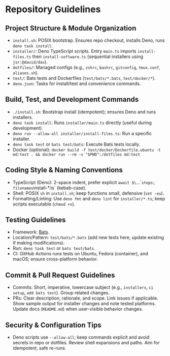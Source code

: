 # Repository Guidelines

## Project Structure & Module Organization
- `install.sh`: POSIX bootstrap. Ensures repo checkout, installs Deno, runs `deno task install`.
- `installer/`: Deno TypeScript scripts. Entry `main.ts` imports `install-files.ts` then `install-software.ts` (sequential installers using `jsr:@david/dax`).
- `dotfiles/`: Managed configs (e.g., `zshrc`, `bashrc`, `gitconfig`, `tmux.conf`, `aliases.sh`).
- `test/`: Bats tests and Dockerfiles (`test/bats/*.bats`, `test/docker/*`).
- `deno.json`: Tasks for install/test and convenience commands.

## Build, Test, and Development Commands
- `./install.sh`: Bootstrap install (idempotent); ensures Deno and runs installers.
- `deno task install`: Runs `installer/main.ts` directly (useful during development).
- `deno run --allow-all installer/install-files.ts`: Run a specific installer.
- `deno task test` or `bats test/bats`: Execute Bats tests locally.
- Docker (optional): `docker build -f test/docker/Dockerfile.ubuntu -t md:test . && docker run --rm -v "$PWD":/dotfiles md:test`

## Coding Style & Naming Conventions
- TypeScript (Deno): 2-space indent, prefer explicit `await $\`...\`` steps; filenames `install-*.ts` (kebab-case).
- Shell: POSIX `sh` in `install.sh`; keep functions small, defensive (`set -eu`).
- Formatting/Linting: Use `deno fmt` and `deno lint` for `installer/*.ts`; keep scripts executable (`chmod +x`).

## Testing Guidelines
- Framework: [Bats](https://github.com/bats-core/bats-core).
- Location/Pattern: `test/bats/*.bats` (add new tests here, update existing if making modifications).
- Run: `deno task test` or `bats test/bats`.
- CI: GitHub Actions runs tests on Ubuntu, Fedora (container), and macOS; ensure cross-platform behavior.

## Commit & Pull Request Guidelines
- Commits: Short, imperative, lowercase subject (e.g., `installers`, `ci setup`, `add bats test`). Group related changes.
- PRs: Clear description, rationale, and scope. Link issues if applicable. Show sample output for installer changes and note tested platforms. Update docs (`README.md`) when user-visible behavior changes.

## Security & Configuration Tips
- Deno scripts use `--allow-all`; keep commands explicit and avoid secrets in repo or dotfiles. Review shell expansions and paths. Aim for idempotent, safe re-runs.

